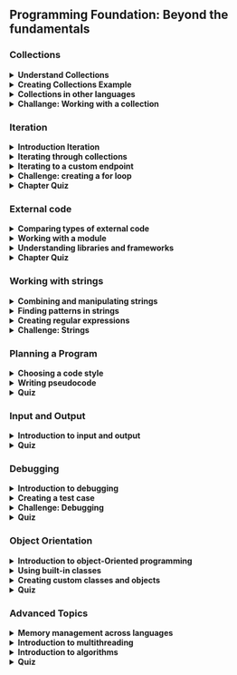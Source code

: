 ## Programming Foundation: Beyond the fundamentals

### Collections
<details>
	<summary><strong>Understand Collections</strong></summary>
	<strong>collection</strong>: Grouping multiple items together and storing them with a single name, called a variable
	By using a collection, the very structure of your code is indicating that multiple pieces of data are related.
	<br>
    <strong>The advantages of using collections</strong>
	<br>
	<ul>
		<li>Uses your code structure to indicate that multiple pieces of data are related</li>
		<li>Avoids creating a potentially huge number of variables to track within our code</li>
		<li>Offers simplified syntax</li>
	</ul>
	<br>
	<strong>types:</strong>
        <ul>
            <li>1.Dectionarys</li>
            <li>2.Lists</li>
        </ul>
    <br>
	<strong>dictionary</strong>: A dictionary is enclosed in curly braces, and includes a tag name for each value. ( Associative array - Map - Table )
	<br>
	<strong>List</strong>: Simple collection that groups pieces of data together in a certain order and assigns the collection a name
	To create a list, you enclose the value in square brackets, and then for the collection, provide values separated by commas.
    <br>
	# List items in python can be any type of data
	it's similar Array in Javascript but
	<br>
</details>
<details>
	<summary><strong>Creating Collections Example</strong></summary>

```
# the first kind of collection is the list
# this is the syntax

friends = ["wes", "kait", "snnekers"]

country1 = [
    'egypt',
    'syria',
    'palestine',
    'turkey',
]

country2 = [
    'turkey',
    'spain',
    'germany',
    'brazil',

```

```
# the second kind of the collection is the dictionary or the hash table
# each for each item there is a key or label and a value
# key  :  value

california_symbols = {
    'bird': 'California quail',
    'animal': 'Grizzly bear',
    'flower': 'California poppy',
    'fruit': 'Avocado',
}
```
</details>
<details>
	<summary><strong>Collections in other languages</strong></summary>
	<strong>Mutable</strong>
	meaning that we can be changed the value of item existing
    <br>
	<strong>Immutable</strong>
	meaning that we cannot changed the value of item existing
	<br>
	<br>
	in the python there are a collection known as a tuple
	<br>
	<strong>Tuple</strong>
	An immutable list
</details>
<details>
	<summary><strong>Challange: Working with a collection</strong></summary>

```
peaks = [
    'African': 'Kilimanjaro',
    'Antarctic': 'Vinson',
    'Australian': 'Punncak Jaya',
    'Eurasian': 'Everest',
    'North_American': 'Denali',
    'Pacific': 'Mauna Kea',
    'South_American': 'Aconcagua',
]

print(peaks[Pancific])
```
</details>


### Iteration
<details>
	<summary><strong>Introduction Iteration</strong></summary>
	<strong>Iteration</strong>: Repeats the same produce multiple times until it reaches a specified endpoint
	<br>
	<strong>Loop</strong>: Code that iterates, moving from beginning to end of the process, then starting over
	<br>
	<br>
	<strong>to write code that iterates!! you commonly need a few specific pices of information</strong>
	<ul>
		<li>Specify the data</li>
		<li>What should happen to the data during each iteration</li>
		<li>Indicate when the loop should stop</li>
	</ul>
	<br>
	<strong>Infinite Loop</strong>
	Bug that can occur when the ending condition is omitted or specified incorrectly
</details>
<details>
	<summary><strong>Iterating through collections</strong></summary>
	<strong>For</strong>: Specifies a variable name that we can use in each iteration of the loop to reference the current value
	<br>
	<strong>In</strong>: Indicates that what follows is the set of values that we want to iterate through
	<br>
	When I iterate at list of items and didn't make an end point for the loop, It will ends with last item in the list
	<br>

```
spices = [
    'salt',
    'pepper',
    'cumin',
    'turmeric'
]

for spice in spices:
    print(spice)
```
</details>
<details>
	<summary><strong>Iterating to a custom endpoint</strong></summary>
    <br>
	<strong>While:</strong> is the iteration loop with step and condition

```
i = 0
print("I will count to 200 by tens:")
while i <= 200:
        print(i)
        i += 10
print("Wo Hoo Donne =D")
```
</details>

<details>
	<summary><strong>Challenge: creating a for loop</strong></summary>

```
fruits = [
    'apples',
    'bananas',
    'dragon fruit',
    'mangos',
    'nectarines',
    'pears'
]

print("our fruit selection:")
for fruit in fruits:
    print(fruit)
```
</details>
<details>
	<summary><strong>Chapter Quiz</strong></summary>
	<strong>Why would you create a loop in Python with the while keyword rather than the for keyword?</strong>
    <br>
	 The <strong>while</strong> keyword allows you to create a loop that continues until the program arrives at a certain state.
	<br>
	<br>
	<strong>In Python, which keyword can you use to create a loop?</strong>
	<br>
	 In Python, you can use a `for` statement to loop through each item in a list.
	<br>
	<br>
	<strong>What is another term for code that iterates?</strong>
	<br>
	 Code that iterates is often described as a loop, because the process moves from beginning to end and then starts over again at the beginning
</details>

### External code
<details>
	<summary><strong>Comparing types of external code</strong></summary>
	<strong>Module:</strong> Python file that contains code, like variables or functions.
    <br>
    <br>
    <strong>Library\Package:</strong> Using multiple modules together so they are distributed and used in a group.
    <br>
    <br>
	<strong>Framework:</strong> when a set of code is not just used together but used in a specific way.
</details>

<details>
	<summary><strong>Working with a module</strong></summary>
	<strong>first of all we should import it </strong>

```
import testmodule
testmodule.mult(10,20)
```

> The Module file should be in the same directory of the code which will be used in.
<br>
<strong>Test Module:</strong>

```
def mult(x, y):
    print(f'{x} * {y} = {x * y}')
```
</details>

<details>
	<summary><strong>Understanding libraries and frameworks</strong></summary>
	<strong>Python libraries:</strong>
	<ul>
		<li>TensorFlow</li>
		<li>pandas</li>
		<li>NumPy</li>
		<li>SciPy</li>
	</ul>
	<strong>Python Frameworks:</strong>
	<ul>
		<li>Django</li>
		<li>Flask</li>
	</ul>
	<br>
	<strong>Javascript libraries:</strong>
	<ul>
		<li>Lodash</li>
		<li>jQuery</li>
	</ul>
	<strong>Javascript Frameworks:</strong>
	<ul>
		<li>Angular</li>
		<li>React</li>
		<li>Vue</li>
	</ul>
	<br>
</details>
<details>
	<summary><strong>Chapter Quiz</strong></summary>
	<strong>Why do developers sometimes use shared code in their programs?</strong>
    <br>
	 It can become tedious to have to rewrite code to solve the same problem over and over.
    <br>
	 Shared code is generally optimized to perform a basic programming task so other developers don't have to write the same code over and over.
	<br>
	<br>
	<strong>How is a framework different from a library</strong>
	<br>
	 A framework essentially defines how you should accomplish a task.
	<br>
	 A framework gives you a structure to use as a starting point and customize.
</details>

### Working with strings
<details>
	<summary><strong>Combining and manipulating strings</strong></summary>
	<strong>Concatenation:</strong> When multiple strings are combined into a single string.
	<br>
	<strong>String:</strong> is a box can hold any type of data char, int, symbol
</details>
<details>
	<summary><strong>Finding patterns in strings</strong></summary>
	<strong>Slicing</strong>: Getting part of a string value
	<br>
	<strong>capitalize()</strong> Method of Capitalize the first Char of word
	<br>
	<br>
	<strong>Finding text Methods</strong>
	<ul>
		<li>find() </li>
		<li>index()</li>
		<li>rfind</li>
		<li>rindex</li>
	</ul>
</details>
<details>
	<summary><strong>Creating regular expressions</strong></summary>
    <strong>Regular Expression (Regex):</strong>Allow  you to create a description of a pattern that you want to match (Letters, Numbers, Special Characters)
    <br>
    Regular expression is basically used to describe a pattern of characters so it's used for pattern matching or pattern searching, commonly used for validation, as well as, pulling things out of a body of text, or body of characters, email addresses, phone number social security numbers things that have certain patterns in their formatting

<br>
<strong>Brackets [] - Character Sets</strong>

* i     - Case Insensitive
* g      - Global Search
* m      - Multi Line Search
* eh     - Brackets Character | Must be between eh
* ^eh    - Brackets Not Character | Match anything expect eh
* a-e    - Match any lowercase Letters
* A-E    - Match any uppercase Letters
* A-Zz-a - Match any letter
* 0-9    - Range Number | Match any digit
* ^0-9   - Not Range Number | Match anything digit expect
* A-g    - Range [A-Z] Range[a-z]
* 0-9a-z - Double Range


<strong>Shorthand Character Classes</strong>

* \w   -   Word Character (a-z, A-Z, 0-9, _)
* \W   -   Not a Word Character.
* \w+  -   + = one or more
* \d   -   Any Digits (0-9)
* \D   -   Not a Digit (0-9)
* \d+  -   Match any digit 0 or more time
* \s   -   Spaces of any kind. (space, tab, new line)
* \S   -   It is not a Space, Tab or new line.
</details>
<details>
	<summary><strong>Challenge: Strings</strong></summary>

```
miles = input('Enter a distance in miles: ')
# kilometers_value = miles_value * 1.609344

miles_float = float(miles)
km = ( miles * 1.609344 )
print ("The distance is ",km , "kilometers")
print (km)
```
</details>

### Planning a Program
<details>
	<summary><strong>Choosing a code style</strong></summary>
    <strong>Style Guide:</strong> Documentation on approaches to code
    <br>
    Popular Style guide of Python is:
    <br>
    * PEP8.
    <br>
    * Google.
    <br>
    <br>
    and for JavaScript for example we have <strong>Airbnb</strong> Style guide.
</details>
<details>
	<summary><strong>Writing pseudocode</strong></summary>
    <strong>Pseudocode :</strong> writing a description of what you're trying to do using plain language
    <br>

```
check if the user has entered a number
	if no
display a message asking the user to enter a number
	if yes
calculate the square root of the number
	display the result
```
<br>
<strong>Example:</strong>

```
number = 0
if number == 0 :
    number = int(input("Please Enter a number: "))
    print("The square root of",number, "is: ",number * number)
else:
    print("The square root of",number, "is: ",number * number)
```

</details>
<details>
<summary><strong>Quiz</strong></summary>
    <strong>What is the result of writing pseudocode for a program?</strong>
    <br>
    an outline for your program
    <br>
    Pseudocoding helps you create a basic outline for the program you’re creating. With pseudocode, you can begin to describe the structure of your program.
    <br>
</details>

### Input and Output
<details>
    <summary><strong>Introduction to input and output</strong></summary>
    <ul>
        <li>Study your project before starting write a single line of code</li>
        <li>Select language and technologies you will use and the scope of you work</li>
        <li>Then finally define the inputs/outputs of you project what will be like!</li>
    </ul>
</details>
<!--
<details>
    <summary><strong>Working with file input and output</strong></summary>
    > python excute → Solve the file error
    <strong>open() </strong>: opens a file, and returns it as a file object, it takes two parameters;
    <ul>
        <li>filename </li>
        <li>mode</li>
    </ul>
    There are four different methods (modes) for opening a file:
    <ul>
        <li>`r` - Read   - Default value. Opens a file for reading, error if the file does not exist</li>
        <li>`a` - Append - Opens a file for appending, creates the file if it does not exist</li>
        <li>`w` - Write  - Opens a file for writing, creates the file if it does not exist</li>
        <li>`x` - Create - Creates the specified file, returns an error if the file exists</li>
    </ul>
    <br>
    In addition you can specify if the file should be handled as binary or text mode
    <ul>
        <li>`t` - Text   - Default value. Text mode</li>
        <li>`b` - Binary - Binary mode (e.g. images)</li>
    </ul>
</details>
-->
<details>
    <summary><strong>Quiz</strong></summary>
    <strong>Which is an example of output?</strong>
    <br>
    saving data to a file
    <br>
    Output is where a program sends data once it has accomplished its work with the data.
    <br>
    <br>
    <strong>Why might you display statements for the user indicating when processing starts and when output is complete?</strong>
    <br>
    if you want to let the user know where in the process the program is when a program takes a long time to run
    <br>
    Without feedback to the user, it can be unclear if a program is still working or has already finished.
</details>

### Debugging
<details>
    <summary><strong>Introduction to debugging</strong></summary>
    <strong>Debugging :</strong> Identifying and fixing bugs
    <span>Types of bugs</span>
    <ul>
        <li><strong>Syntax Error :</strong> Code doesn't match the rules of the language</li>
        <li><strong>Run-Time Error :</strong> Calling function doesn't defined yet, the calling syntax is right but the function is not exist</li>
        <li><strong>Logix Error :</strong> Loop counting is the wrong direction it will be got into infinite loop error</li>
    </ul>

```
i = 10
while i > 0:
	i += 1 # the error here it will be counting for ever!
print(i)
```
</details>
<details>
    <summary><strong>Creating a test case</strong></summary>
    Test Cases: Commands or scripts designed to test a specific scenario

<strong>Example</strong>

```
# at the code grade

def check_grade(mark):
    if mark > 90:
        print("Grade: O")
    elif mark >= 80 and mark < 90:
        print("Grade: A+")
    elif mark >= 70 and mark < 80:
        print("Grade: A")
    elif mark >= 60 and mark < 70:
        print("Grade: B+")
    elif mark >= 50 and mark < 60:
        print("Grade: B")
    elif mark >= 40 and mark < 50:
        print("Grade: C")
    else:
        print("Grade: F")

check_grade(45)
check_grade(75)
check_grade(89)
check_grade(99)
```
</details>
</details>
<details>
    <summary><strong>Challenge: Debugging</strong></summary>

```
def plant_recommendation(care):
    # Syntax Error
    if care == 'low':
        print('aloe')
    elif care == 'medium':
        print('pothos')
    # Logic Error
    elif care == 'high':
        print('orchid')

# Runtime Error
plant_recommendation('low')
plant_recommendation('medium')
plant_recommendation('high')
```
</details>
<details>
    <summary><strong>Quiz</strong></summary>
    <strong>What is the goal of creating test cases?</strong>
    <br>
    to test all the possible cases that my code could encounter when it's used
    <br>
    A robust set of test cases should include tests for all the possible cases that your program could encounter.
    <br>
    <br>
    <strong>What's the name of the IDE feature that finishes keywords or constructions for you after you start typing them?</strong>
    <br>
    autocompletion: Autocompletion literally offers to autocomplete your code when it thinks it recognizes what you're trying to type.
    <br>
    <br>
    <strong>Which strategy can help you debug a program when it does not generate errors in the interpreter??</strong>
    <br>
    Think through your code from the computer's point of view.
    <br>
    A bug that doesn't result in an error message requires you to think about how the computer is viewing your code in order to understand what's going wrong.
</details>

### Object Orientation
<details>
    <summary><strong>Introduction to object-Oriented programming</strong></summary>
    <strong>What are they?</strong>
    <br>
    Well objects allow us to group togather properties and values, or key and values is often what we call it. have many uses from storing related data, from storing functionality
    <br>
    <br>
    <strong>OOP:</strong> Breaks the program to smaller parts called objects, Each on has focused purpose, they communicate together to make the program functions.
    <br>
    <br>
    Each object has
    <ul>
        <li>Attributes (The data of the object): <strong>Properties</strong></li>
        <li>Behaviors  (What the object can do): <strong>Methods</strong></li>
    </ul>
    <br>
    <strong>The main Object called CLASS:</strong> You can make class for each type of object, and make unlimited number objects from it with same pattern but contain different properties values
</details>
<details>
    <summary><strong>Using built-in classes</strong></summary>
    <strong>For Example</strong>
    <br>

```
flips = [
    'heads',
    'tails',
    'tails',
    'heads',
    'tails',
]

print(flips.count(heads))
print(flips.pop())
```
</details>
<details>
    <summary><strong>Creating custom classes and objects</strong></summary>

```
class Attendee:
    'Common base class for all attendees'

    def __init__(self, name, tickets):
        self.name = name
        self.tickets = tickets

    def displayAttendee(self):
        if self.tickets == 0:
            print('Name : {}, Tickets: {}'.format(self.name, "Kick Him !!"))
        else:
            print('Name : {}, Tickets: {}'.format(self.name, self.tickets))

    def addTicket(self):
        self.tickets += 1
        print('{} tickets increased to {}'.format(self.name, self.tickets))

    def delTicket(self):
        if self.tickets >= 1:
            self.tickets -= 1
            print('{} tickets decreased to {}'.format(self.name, self.tickets))
        else:
            print("You can't make it -Ve MAN >_< !!")

Attendee1 = Attendee('Mansour Ashraf', 2)
Attendee2 = Attendee('Ahmed Mansour', 2)
Attendee3 = Attendee('T. Hosney', 5)

Attendee1.displayAttendee()
Attendee2.displayAttendee()
Attendee3.displayAttendee()

Attendee1.addTicket()
Attendee1.addTicket()
Attendee1.addTicket()

Attendee3.delTicket()
Attendee3.delTicket()
Attendee3.delTicket()

Attendee2.delTicket()
Attendee2.delTicket()
Attendee2.delTicket()

Attendee1.displayAttendee()
Attendee2.displayAttendee()
Attendee3.displayAttendee()
```
</details>

<details>
    <summary><strong>Quiz</strong></summary>
    <strong>Why aren't all possible methods made available to every object?</strong>
    <br>
    to avoid overloading computer memory with unneeded methods
    <br>
    If all objects had access to all methods in the language, your programs would need more computer memory.
    <br>
    <br>
    <strong>When do you need to use an object-oriented approach to coding?</strong>
    <br>
    when you start building bigger projects with more complex code
    <br>
    Object-oriented code is a strategy that helps you organize code when it starts to feel needlessly complex.
    <br>
    <br>
    <strong>What is the object-oriented programming term for something that an object can do?</strong>
    <br>
    a method: Each object has behaviors, which are built using methods.
</details>

### Advanced Topics
<details>
    <summary><strong>Memory management across languages</strong></summary>
    <strong>Computer Storage</strong>
    <ul>
        <li>
            <strong>Drive</strong>
            <ul>
                <li>Programs</li>
                <li>Data</li>
            </ul>
        </li>
        <li>
            <strong>Memmory</strong>
            <ul>
                <li>Running Code</li>
                <li>Results</li>
            </ul>
        </li>
    </ul>
    <br>
    <strong>Memory Management: </strong> Code that decides what's kept in memory and what's thrown away
    <br>
    <strong>Garbage Collection: </strong> An automated memory management process that keeps track of which items aren't needed and deletes them.
    <ul>
        <li>Python</li>
        <li>Javascript</li>
        <li>Ruby support it</li>
    </ul>
</details>
<details>
    <summary><strong>Introduction to multithreading</strong></summary>
    <strong>Multithreading:</strong> is code structured as separated tasks that are executed simultaneously.
    <br>
    Each task called thread and requires additional processing power and memory
    <br>
    Multithreading is not asynchronous code but it's very similar.
</details>
<details>
    <summary><strong>Introduction to algorithms</strong></summary>
    <strong>Algorithm:</strong> A set of instructions to describe the exact result
</details>
<details>
    <summary><strong>Quiz</strong></summary>
    <strong>What is it called when a compiler keeps track of which items in memory are no longer needed and deletes them automatically?</strong>
    <br>
    garbage collection (Many common languages support garbage collection, which allows you to create programs without thinking about managing memory.)
    <br>
    <br>
    <strong>What's an advantage of using multithreading?</strong>
    <br>
    It can make your computer programs faster and more responsive.
    <br>
    Structuring your code to do multiple things at once can increase a program's speed and responsiveness.
    <br>
    <br>
    <strong>Which is the best description of what an algorithm is?</strong>
    <br>
    a set of instructions that describes how to get the exact result you want
    <br>
    Computers don't know how to accomplish a multistep process without a programmer explaining step-by-step how to do it.
</details>
